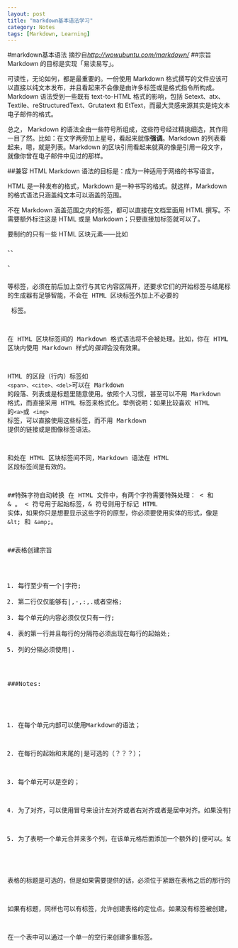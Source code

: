 ```yaml
---
layout: post
title: "markdown基本语法学习"
category: Notes
tags: [Markdown, Learning]
---
```

#markdown基本语法
摘抄自*http://wowubuntu.com/markdown/*
##宗旨
Markdown 的目标是实现「易读易写」。

可读性，无论如何，都是最重要的。一份使用 Markdown 格式撰写的文件应该可以直接以纯文本发布，并且看起来不会像是由许多标签或是格式指令所构成。Markdown 语法受到一些既有 text-to-HTML 格式的影响，包括 Setext、atx、Textile、reStructuredText、Grutatext 和 EtText，而最大灵感来源其实是纯文本电子邮件的格式。

总之， Markdown 的语法全由一些符号所组成，这些符号经过精挑细选，其作用一目了然。比如：在文字两旁加上星号，看起来就像**强调**。Markdown 的列表看起来，嗯，就是列表。Markdown 的区块引用看起来就真的像是引用一段文字，就像你曾在电子邮件中见过的那样。

##兼容 HTML
Markdown 语法的目标是：成为一种适用于网络的书写语言。

HTML 是一种发布的格式，Markdown 是一种书写的格式。就这样，Markdown 的格式语法只涵盖纯文本可以涵盖的范围。

不在 Markdown 涵盖范围之内的标签，都可以直接在文档里面用 HTML 撰写。不需要额外标注这是 HTML 或是 Markdown；只要直接加标签就可以了。

要制约的只有一些 HTML 区块元素――比如 <div>、<table>、<pre>、<p> 等标签，必须在前后加上空行与其它内容区隔开，还要求它们的开始标签与结尾标签不能用制表符或空格来缩进。Markdown 的生成器有足够智能，不会在 HTML 区块标签外加上不必要的 <p> 标签。

在 HTML 区块标签间的 Markdown 格式语法将不会被处理。比如，你在 HTML 区块内使用 Markdown 样式的*强调*会没有效果。

HTML 的区段（行内）标签如 `<span>、<cite>、<del>`可以在 Markdown 的段落、列表或是标题里随意使用。依照个人习惯，甚至可以不用 Markdown 格式，而直接采用 HTML 标签来格式化。举例说明：如果比较喜欢 HTML 的`<a>`或 `<img>` 标签，可以直接使用这些标签，而不用 Markdown 提供的链接或是图像标签语法。

和处在 HTML 区块标签间不同，Markdown 语法在 HTML 区段标签间是有效的。

##特殊字符自动转换
在 HTML 文件中，有两个字符需要特殊处理： < 和 & 。 < 符号用于起始标签，& 符号则用于标记 HTML 实体，如果你只是想要显示这些字符的原型，你必须要使用实体的形式，像是 `&lt`; 和 `&amp`;。


##表格创建宗旨

1. 每行至少有一个|字符;
2. 第二行仅仅能够有|,-,:,.或者空格;
3. 每个单元的内容必须仅仅只有一行;
4. 表的第一行并且每行的分隔符必须出现在每行的起始处;
5. 列的分隔必须使用|.

###Notes:
1. 在每个单元内部可以使用Markdown的语法；
2. 在每行的起始和末尾的|是可选的（？？？）；
3. 每个单元可以是空的；
4. 为了对齐，可以使用冒号来设计左对齐或者右对齐或者是居中对齐。如果没有提供冒号，将会按照默认的方式对齐，大部分是左对齐。如果使用了点字符（.），这个字符对齐符将会被使用。在之后浙江允许列的十进制格式的数按照十进制字符对齐。浏览器目前不支持，可以在XSLT的格式中使用，（Latex）。

5. 为了表明一个单元合并来多个列，在该单元格后面添加一个额外的|便可以。如果该单元位于行的末尾，那意味着对改行的末尾不是可选的。


表格的标题是可选的，但是如果需要提供的话，必须位于紧跟在表格之后的那行的开始处，以[开始并且以]结束。如果在表格的开始和结尾都有标题说明，仅仅第一个匹配的将会被使用。

如果有标题，同样也可以有标签，允许创建表格的定位点。如果没有标签被创建，则标题将会作为标签。

在一个表中可以通过一个单一的空行来创建多重标签。
